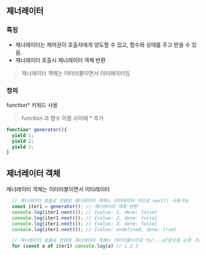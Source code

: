 ## 제너레이터

### 특징

* 제너레이터는 제어권이 호출자에게 양도할 수 있고, 함수와 상태를 주고 받을 수 있음.
* 제너레이터 호출시 제너레이터 객체 반환

> 제너레이터 객체는 이터러블이면서 이터레이터임

### 정의 
function* 키워드 사용

> function 과 함수 이름 사이에 * 추가 

``` javascript
function* generator(){
  yield 1;
  yield 2;
  yield 3;
}
```
## 제너레이터 객체 

 제너레이터 객체는 이터러블이면서 이터레이터

```javascript
  // 제너레이터 호출로 반환된 제너레이터 객체는 이터레이터 이므로 next() 사용가능 
  const iter1 = generator(); // 제너레이터 객체 반환 
  console.log(iter1.next()); // {value: 1, done: false}
  console.log(iter1.next()); // {value: 2, done: false}
  console.log(iter1.next()); // {value: 3, done: false}
  console.log(iter1.next()); // {value: undefined, done: true}

  // 제너레이터 호출로 반환된 제너레이터 객체는 이터러블이므로 for...of문으로 순회 가능 
  for (const a of iter1) console.log(a) // 1 2 3

 ``` 